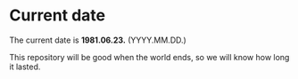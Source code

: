 # Current date

The current date is **1981.06.23.** (YYYY.MM.DD.)

This repository will be good when the world ends, so we will know how long it lasted.